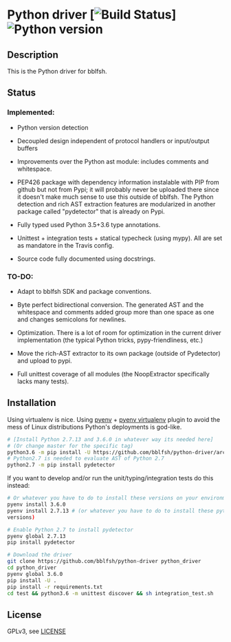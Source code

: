 # Python driver [![Build Status](https://travis-ci.org/bblfsh/python-driver.svg?branch=master)] ![Python version](https://img.shields.io/badge/python%20version-3.6-0.svg)


## Description

This is the Python driver for bblfsh. 

## Status

### Implemented:

- Python version detection

- Decoupled design independent of protocol handlers or input/output buffers

- Improvements over the Python ast module: includes comments and whitespace.

- PEP426 package with dependency information instalable with PIP from github but
  not from Pypi; it will probably never be uploaded there since it doesn't 
  make much sense to use this outside of bblfsh. The Python detection and rich
  AST extraction features are modularized in another package called "pydetector"
  that is already on Pypi. 

- Fully typed used Python 3.5+3.6 type annotations.

- Unittest + integration tests + statical typecheck (using mypy). All are set as
  mandatore in the Travis config.

- Source code fully documented using docstrings.


### TO-DO:

- Adapt to bblfsh SDK and package conventions.

- Byte perfect bidirectional conversion. The generated AST and the whitespace
and comments added group more than one space as one and changes semicolons for
newlines.

- Optimization. There is a lot of room for optimization in the current driver
implementation (the typical Python tricks, pypy-friendliness, etc.)

- Move the rich-AST extractor to its own package (outside of Pydetector) and 
upload to pypi.

- Full unittest coverage of all modules (the NoopExtractor specifically 
lacks many tests).


Installation
------------

Using virtualenv is nice. Using [pyenv](https://github.com/yyuu/pyenv) + 
[pyenv virtualenv](https://github.com/yyuu/pyenv-virtualenv) plugin to avoid
the mess of Linux distributions Python's deployments is god-like.

```bash
# [Install Python 2.7.13 and 3.6.0 in whatever way its needed here]
# (Or change master for the specific tag)
python3.6 -m pip install -U https://github.com/bblfsh/python-driver/archive/master.zip
# Python2.7 is needed to evaluate AST of Python 2.7
python2.7 -m pip install pydetector
```

If you want to develop and/or run the unit/typing/integration tests do this instead:

```bash
# Or whatever you have to do to install these versions on your environment:
pyenv install 3.6.0 
pyenv install 2.7.13 # (or whatever you have to do to install these python
versions)

# Enable Python 2.7 to install pydetector
pyenv global 2.7.13
pip install pydetector

# Download the driver
git clone https://github.com/bblfsh/python-driver python_driver
cd python_driver
pyenv global 3.6.0
pip install -U .
pip install -r requirements.txt
cd test && python3.6 -m unittest discover && sh integration_test.sh
```

License
-------
GPLv3, see [LICENSE](LICENSE)
